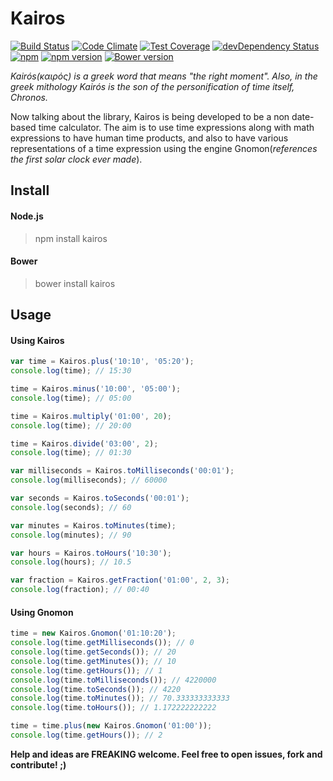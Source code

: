 # Kairos

[![Build Status](https://travis-ci.org/rodrigogs/kairos.svg?branch=master)](https://travis-ci.org/rodrigogs/kairos)
[![Code Climate](https://codeclimate.com/github/rodrigogs/kairos/badges/gpa.svg)](https://codeclimate.com/github/rodrigogs/kairos)
[![Test Coverage](https://codeclimate.com/github/rodrigogs/kairos/badges/coverage.svg)](https://codeclimate.com/github/rodrigogs/kairos/coverage)
[![devDependency Status](https://david-dm.org/rodrigogs/kairos/dev-status.svg)](https://david-dm.org/rodrigogs/kairos#info=devDependencies)
[![npm](https://img.shields.io/npm/dt/kairos.svg)](https://www.npmjs.com/package/kairos)
[![npm version](https://badge.fury.io/js/kairos.svg)](https://badge.fury.io/js/kairos)
[![Bower version](https://badge.fury.io/bo/kairos.svg)](https://badge.fury.io/bo/kairos)

*Kairós(καιρός) is a greek word that means "the right moment". Also, in the greek mithology Kairós is the son of the personification of time itself, Chronos.*

Now talking about the library, Kairos is being developed to be a non date-based time calculator. The aim is to use time expressions along with math expressions to have human time products, and also to have various representations of a time expression using the engine Gnomon(*references the first solar clock ever made*).

## Install

#### Node.js
> npm install kairos

#### Bower
> bower install kairos

## Usage

#### Using Kairos
```javascript
var time = Kairos.plus('10:10', '05:20');
console.log(time); // 15:30

time = Kairos.minus('10:00', '05:00');
console.log(time); // 05:00

time = Kairos.multiply('01:00', 20);
console.log(time); // 20:00

time = Kairos.divide('03:00', 2);
console.log(time); // 01:30

var milliseconds = Kairos.toMilliseconds('00:01');
console.log(milliseconds); // 60000

var seconds = Kairos.toSeconds('00:01');
console.log(seconds); // 60

var minutes = Kairos.toMinutes(time);
console.log(minutes); // 90

var hours = Kairos.toHours('10:30');
console.log(hours); // 10.5

var fraction = Kairos.getFraction('01:00', 2, 3);
console.log(fraction); // 00:40
```

#### Using Gnomon
```javascript
time = new Kairos.Gnomon('01:10:20');
console.log(time.getMilliseconds()); // 0
console.log(time.getSeconds()); // 20
console.log(time.getMinutes()); // 10
console.log(time.getHours()); // 1
console.log(time.toMilliseconds()); // 4220000
console.log(time.toSeconds()); // 4220
console.log(time.toMinutes()); // 70.333333333333
console.log(time.toHours()); // 1.172222222222

time = time.plus(new Kairos.Gnomon('01:00'));
console.log(time.getHours()); // 2
```

**Help and ideas are FREAKING welcome. Feel free to open issues, fork and contribute! ;)**
